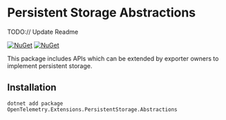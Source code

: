 # Persistent Storage Abstractions

TODO:// Update Readme

[![NuGet](https://img.shields.io/nuget/v/OpenTelemetry.Extensions.PersistentStorage.Abstractions.svg)](https://www.nuget.org/packages/OpenTelemetry.Extensions.PersistentStorage.Abstractions)
[![NuGet](https://img.shields.io/nuget/dt/OpenTelemetry.Extensions.PersistentStorage.Abstractions.svg)](https://www.nuget.org/packages/OpenTelemetry.Extensions.PersistentStorage.Abstractions)

This package includes APIs which can be extended by exporter owners to implement
persistent storage.

## Installation

```shell
dotnet add package OpenTelemetry.Extensions.PersistentStorage.Abstractions
```
